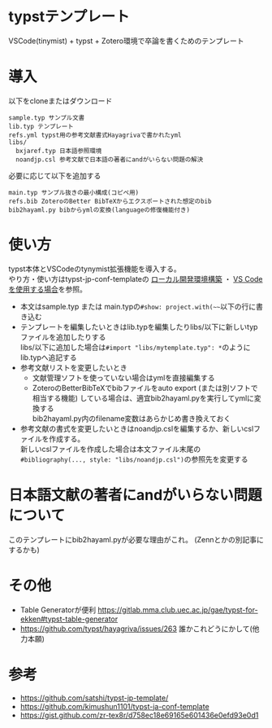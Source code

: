 # typstテンプレート
VSCode(tinymist) + typst + Zotero環境で卒論を書くためのテンプレート

# 導入
以下をcloneまたはダウンロード
```
sample.typ サンプル文書
lib.typ テンプレート
refs.yml typst用の参考文献書式Hayagrivaで書かれたyml
libs/
  bxjaref.typ 日本語参照環境
  noandjp.csl 参考文献で日本語の著者にandがいらない問題の解決
```
必要に応じて以下を追加する
```
main.typ サンプル抜きの最小構成(コピペ用)
refs.bib ZoteroのBetter BibTeXからエクスポートされた想定のbib
bib2hayaml.py bibからymlの変換(languageの修復機能付き)
```

# 使い方
typst本体とVSCodeのtynymist拡張機能を導入する。  
やり方・使い方はtypst-jp-conf-templateの [ローカル開発環境構築](https://github.com/m20027/typst-jp-conf-template?tab=readme-ov-file#%E3%83%AD%E3%83%BC%E3%82%AB%E3%83%AB%E9%96%8B%E7%99%BA%E7%92%B0%E5%A2%83%E6%A7%8B%E7%AF%89) ・ [VS Code を使用する場合](https://github.com/m20027/typst-jp-conf-template?tab=readme-ov-file#vs-code-%E3%82%92%E4%BD%BF%E7%94%A8%E3%81%99%E3%82%8B%E5%A0%B4%E5%90%88)を参照。

* 本文はsample.typ または main.typの`#show: project.with(~~`以下の行に書き込む
* テンプレートを編集したいときはlib.typを編集したりlibs/以下に新しいtypファイルを追加したりする  
  libs/以下に追加した場合は`#import "libs/mytemplate.typ": *`のようにlib.typへ追記する
* 参考文献リストを変更したいとき
  * 文献管理ソフトを使っていない場合はymlを直接編集する
  * ZoteroのBetterBibTeXでbibファイルをauto export (または別ソフトで相当する機能) している場合は、適宜bib2hayaml.pyを実行してymlに変換する  
    bib2hayaml.py内のfilename変数はあらかじめ書き換えておく
* 参考文献の書式を変更したいときはnoandjp.cslを編集するか、新しいcslファイルを作成する。  
  新しいcslファイルを作成した場合は本文ファイル末尾の`#bibliography(..., style: "libs/noandjp.csl")`の参照先を変更する

# 日本語文献の著者にandがいらない問題について
このテンプレートにbib2hayaml.pyが必要な理由がこれ。
(Zennとかの別記事にするかも)


# その他
* Table Generatorが便利  https://gitlab.mma.club.uec.ac.jp/gae/typst-for-ekken#typst-table-generator
* https://github.com/typst/hayagriva/issues/263 誰かこれどうにかして(他力本願)

# 参考

* https://github.com/satshi/typst-jp-template/
* https://github.com/kimushun1101/typst-ja-conf-template
* https://gist.github.com/zr-tex8r/d758ec18e69165e601436e0efd93e0d1
